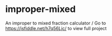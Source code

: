 # improper-mixed
An improper to mixed fraction calculator /
Go to https://jsfiddle.net/h7q56Ljc/ to view full project
